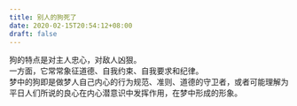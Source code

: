 ```yaml
---
title: 别人的狗死了
date: 2020-02-15T20:54:12+08:00
draft: false
---
```


狗的特点是对主人忠心，对敌人凶狠。<br>
一方面，它常常象征道德、自我约束、自我要求和纪律。<br>
梦中的狗即是做梦人自己内心的行为规范、准则、道德的守卫者，或者可能理解为平日人们所说的良心在内心潜意识中发挥作用，在梦中形成的形象。<br>
